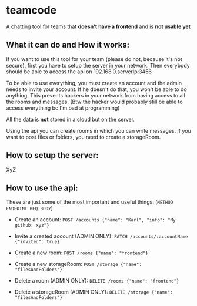 # teamcode

A chatting tool for teams that **doesn't have a frontend** and is **not usable yet**

## What it can do and How it works:

If you want to use this tool for your team (please do not, because it's not
secure), first you have to setup the server in your network. Then everybody
should be able to access the api on 192.168.0.serverIp:3456

To be able to use everything, you must create an account and the admin needs to
invite your account. If he doesn't do that, you won't be able to do anything.
This prevents hackers in your network from having access to all the rooms and messages.
(Btw the hacker would probably still be able to access everything bc I'm bad at programming)

All the data is **not** stored in a cloud but on the server.

Using the api you can create rooms in which you can write messages. If you want
to post files or folders, you need to create a storageRoom.

## How to setup the server:

XyZ

## How to use the api:

These are just some of the most important and useful things: (```METHOD ENDPOINT REQ_BODY```)

- Create an account: ```POST /accounts {"name": "Karl", "info": "My github: xyz"}```
- Invite a created account (ADMIN ONLY): ```PATCH /accounts/:accountName {"invited": true}```

- Create a new room: ```POST /rooms {"name": "frontend"}```
- Create a new storageRoom: ```POST /storage {"name": "filesAndFolders"}```
- Delete a room (ADMIN ONLY): ```DELETE /rooms {"name": "frontend"}```
- Delete a storageRoom (ADMIN ONLY): ```DELETE /storage {"name": "filesAndFolders"}```
